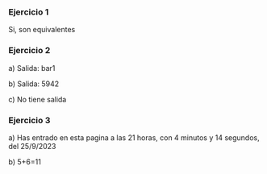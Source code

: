 ### Ejercicio 1 
Si, son equivalentes

### Ejercicio 2 

a) Salida: bar1

b) Salida: 5942

c) No tiene salida

### Ejercicio 3

a) Has entrado en esta pagina a las 21 horas, con 4 minutos y 14 segundos, del 25/9/2023

b) 5+6=11

